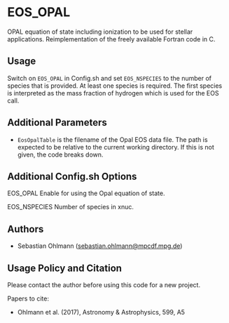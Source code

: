 
EOS_OPAL
========

OPAL equation of state including ionization to be used for stellar applications.
Reimplementation of the freely available Fortran code in C.


Usage
-----

Switch on `EOS_OPAL` in Config.sh and set `EOS_NSPECIES` to the number of
species that is provided. At least one species is required. The first species is
interpreted as the mass fraction of hydrogen which is used for the EOS call.


Additional Parameters
---------------------

* ``EosOpalTable`` is the filename of the Opal EOS data file. The path is
  expected to be relative to the current working directory. If this is not
  given, the code breaks down.


Additional Config.sh Options
----------------------------

EOS\_OPAL
  Enable for using the Opal equation of state.

EOS\_NSPECIES
  Number of species in xnuc.


Authors
-------

  * Sebastian Ohlmann (sebastian.ohlmann@mpcdf.mpg.de)


Usage Policy and Citation
-------------------------

Please contact the author before using this code for a new project. 

Papers to cite:

  * Ohlmann et al. (2017), Astronomy & Astrophysics, 599, A5

